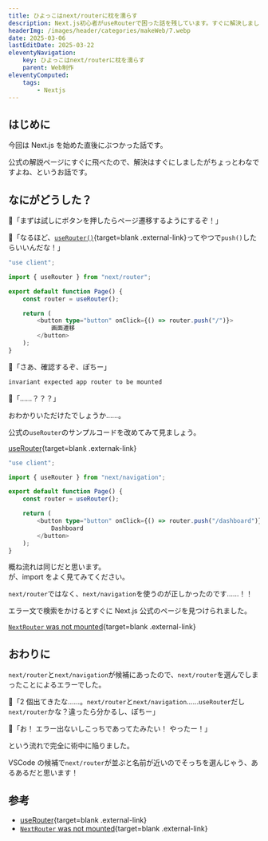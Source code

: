 ```yaml
---
title: ひよっこはnext/routerに枕を濡らす
description: Next.js初心者がuseRouterで困った話を残しています。すぐに解決しましたが、忘れないためにメモしています。
headerImg: /images/header/categories/makeWeb/7.webp
date: 2025-03-06
lastEditDate: 2025-03-22
eleventyNavigation:
    key: ひよっこはnext/routerに枕を濡らす
    parent: Web制作
eleventyComputed:
    tags:
        - Nextjs
---
```


## はじめに

今回は Next.js を始めた直後にぶつかった話です。

公式の解説ページにすぐに飛べたので、解決はすぐにしましたがちょっとわなですよね、というお話です。

## なにがどうした？

🐤「まずは試しにボタンを押したらページ遷移するようにするぞ！」

🐤「なるほど、[`useRouter()`](https://nextjs.org/docs/app/api-reference/functions/use-router){target=blank .external-link}ってやつで`push()`したらいいんだな！」

```ts
"use client";

import { useRouter } from "next/router";

export default function Page() {
    const router = useRouter();

    return (
        <button type="button" onClick={() => router.push("/")}>
            画面遷移
        </button>
    );
}
```

🐤「さあ、確認するぞ、ぽちー」

```txt
invariant expected app router to be mounted
```

🐤「……？？？」

おわかりいただけたでしょうか……。

公式の`useRouter`のサンプルコードを改めてみて見ましょう。

[useRouter](https://nextjs.org/docs/app/api-reference/functions/use-router){target=blank .externak-link}

```ts
"use client";

import { useRouter } from "next/navigation";

export default function Page() {
    const router = useRouter();

    return (
        <button type="button" onClick={() => router.push("/dashboard")}>
            Dashboard
        </button>
    );
}
```

概ね流れは同じだと思います。  
が、import をよく見てみてください。

`next/router`ではなく、`next/navigation`を使うのが正しかったのです……！！

エラー文で検索をかけるとすぐに Next.js 公式のページを見つけられました。

[`NextRouter` was not mounted](https://nextjs.org/docs/messages/next-router-not-mounted){target=blank .external-link}

## おわりに

`next/router`と`next/navigation`が候補にあったので、`next/router`を選んでしまったことによるエラーでした。

🐤「2 個出てきたな……。`next/router`と`next/navigation`……`useRouter`だし`next/router`かな？違ったら分かるし、ぽちー」

🐤「お！ エラー出ないしこっちであってたみたい！ やったー！」

という流れで完全に術中に陥りました。

VSCode の候補で`next/router`が並ぶと名前が近いのでそっちを選んじゃう、あるあるだと思います！

## 参考

-   [useRouter](https://nextjs.org/docs/app/api-reference/functions/use-router){target=blank .external-link}
-   [`NextRouter` was not mounted](https://nextjs.org/docs/messages/next-router-not-mounted){target=blank .external-link}

